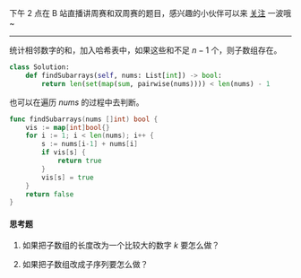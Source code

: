 下午 2 点在 B 站直播讲周赛和双周赛的题目，感兴趣的小伙伴可以来 [关注](https://space.bilibili.com/206214/dynamic) 一波哦~

---

统计相邻数字的和，加入哈希表中，如果这些和不足 $n-1$ 个，则子数组存在。

```py [sol1-Python3]
class Solution:
    def findSubarrays(self, nums: List[int]) -> bool:
        return len(set(map(sum, pairwise(nums)))) < len(nums) - 1
```

也可以在遍历 $\textit{nums}$ 的过程中去判断。

```go [sol1-Go]
func findSubarrays(nums []int) bool {
	vis := map[int]bool{}
	for i := 1; i < len(nums); i++ {
		s := nums[i-1] + nums[i]
		if vis[s] {
			return true
		}
		vis[s] = true
	}
	return false
}
```

#### 思考题

1. 如果把子数组的长度改为一个比较大的数字 $k$ 要怎么做？

2. 如果把子数组改成子序列要怎么做？
